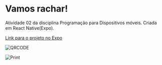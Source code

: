 # Vamos rachar!

Atividade 02 da disciplina Programação para Dispositivos móveis.
Criada em React Native(Expo).

[Link para o projeto no Expo](https://expo.io/@pedrofac/Vamos_rachar)

![QRCODE](https://i.imgur.com/6I2uweJ.png)


![Print](https://i.imgur.com/pLgbVYi.jpg)
